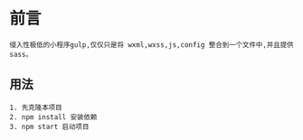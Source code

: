 # 前言

    侵入性极低的小程序gulp,仅仅只是将 wxml,wxss,js,config 整合到一个文件中,并且提供sass。

## 用法

    1. 先克隆本项目
    2. npm install 安装依赖
    3. npm start 启动项目
